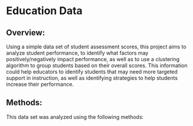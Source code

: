 # Education Data

## Overview:
Using a simple data set of student assessment scores, this project aims to analyze student performance, to identify what factors may positively/negatively impact performance, as well as to use a clustering algorithm to group students based on their overall scores. This information could help educators to identify students that may need more targeted support in instruction, as well as identifying strategies to help students increase their performance.

## Methods:

This data set was analyzed using the following methods:
